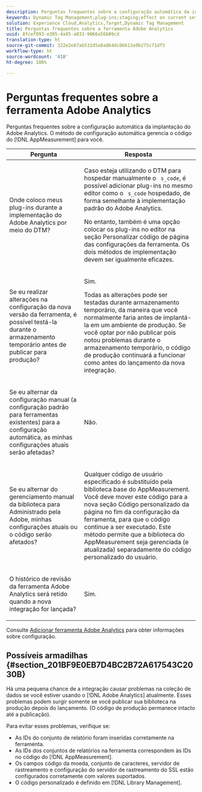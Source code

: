 ```yaml
---
description: Perguntas frequentes sobre a configuração automática da implantação do Adobe Analytics. O método de configuração automática gerencia o código do AppMeasurement para você.
keywords: Dynamic Tag Management;plug-ins;staging;effect on current settings;revision history;potential pitfalls;report suite id;currency code;tracking server;ssl tracking server;custom code;library management
solution: Experience Cloud,Analytics,Target,Dynamic Tag Management
title: Perguntas frequentes sobre a ferramenta Adobe Analytics
uuid: 8fcef893-e305-4a95-a033-9066a56b09cd
translation-type: ht
source-git-commit: 322e2e87ab532d5e8a864dc06613a9b275c71df5
workflow-type: ht
source-wordcount: '410'
ht-degree: 100%

---
```



# Perguntas frequentes sobre a ferramenta Adobe Analytics

Perguntas frequentes sobre a configuração automática da implantação do Adobe Analytics. O método de configuração automática gerencia o código do [!DNL AppMeasurement] para você.

<table id="table_A50D00E2C47A473B92DA800FB08FE640"> 
 <thead> 
  <tr> 
   <th colname="col1" class="entry"> Pergunta </th> 
   <th colname="col2" class="entry"> Resposta </th> 
  </tr> 
 </thead>
 <tbody> 
  <tr> 
   <td colname="col1"> <p> Onde coloco meus plug-ins durante a implementação do Adobe Analytics por meio do DTM? </p> </td> 
   <td colname="col2"> <p> Caso esteja utilizando o DTM para hospedar manualmente o <code> s_code</code>, é possível adicionar plug-ins no mesmo editor como o <code> s_code</code> hospedado, de forma semelhante à implementação padrão do Adobe Analytics. </p> <p>No entanto, também é uma opção colocar os plug-ins no editor na seção <span class="term"> Personalizar código de página</span> das configurações da ferramenta. Os dois métodos de implementação devem ser igualmente eficazes. </p> </td> 
  </tr> 
  <tr> 
   <td colname="col1"> <p>Se eu realizar alterações na configuração da nova versão da ferramenta, é possível testá-la durante o armazenamento temporário antes de publicar para produção? </p> </td> 
   <td colname="col2"> <p>Sim. </p> <p>Todas as alterações pode ser testadas durante armazenamento temporário, da maneira que você normalmente faria antes de implantá-la em um ambiente de produção. Se você optar por não publicar pois notou problemas durante o armazenamento temporário, o código de produção continuará a funcionar como antes do lançamento da nova integração. </p> </td> 
  </tr> 
  <tr> 
   <td colname="col1"> <p>Se eu alternar da configuração manual (a configuração padrão para ferramentas existentes) para a configuração automática, as minhas configurações atuais serão afetadas? </p> </td> 
   <td colname="col2"> <p>Não. </p> </td> 
  </tr> 
  <tr> 
   <td colname="col1"> <p>Se eu alternar do gerenciamento manual da biblioteca para Administrado pela Adobe, minhas configurações atuais ou o código serão afetados? </p> </td> 
   <td colname="col2"> <p>Qualquer código de usuário especificado é substituído pela biblioteca base do <span class="keyword">AppMeasurement</span>. Você deve mover este código para a nova seção <span class="wintitle">Código personalizado da página</span> no fim da configuração da ferramenta, para que o código continue a ser executado. Este método permite que a biblioteca do <span class="keyword">AppMeasurement</span> seja gerenciada (e atualizada) separadamente do código personalizado do usuário. </p> </td> 
  </tr> 
  <tr> 
   <td colname="col1"> <p>O histórico de revisão da ferramenta <span class="keyword">Adobe Analytics</span> será retido quando a nova integração for lançada? </p> </td> 
   <td colname="col2"> <p>Sim. </p> </td> 
  </tr> 
 </tbody> 
</table>

Consulte [Adicionar ferramenta Adobe Analytics](/help/implement/other/dtm/c-aa-tool/analytics-dtm.md) para obter informações sobre configuração.

## Possíveis armadilhas {#section_201BF9E0EB7D4BC2B72A617543C2030B}

Há uma pequena chance de a integração causar problemas na coleção de dados se você estiver usando o [!DNL Adobe Analytics] atualmente. Esses problemas podem surgir somente se você publicar sua biblioteca na produção depois do lançamento. (O código de produção permanece intacto até a publicação).

Para evitar esses problemas, verifique se:

* As IDs do conjunto de relatório foram inseridas corretamente na ferramenta.
* As IDs dos conjuntos de relatórios na ferramenta correspondem às IDs no código do [!DNL AppMeasurement].
* Os campos código da moeda, conjunto de caracteres, servidor de rastreamento e configuração do servidor de rastreamento do SSL estão configurados corretamente com valores suportados.
* O código personalizado é definido em [!DNL Library Management].

